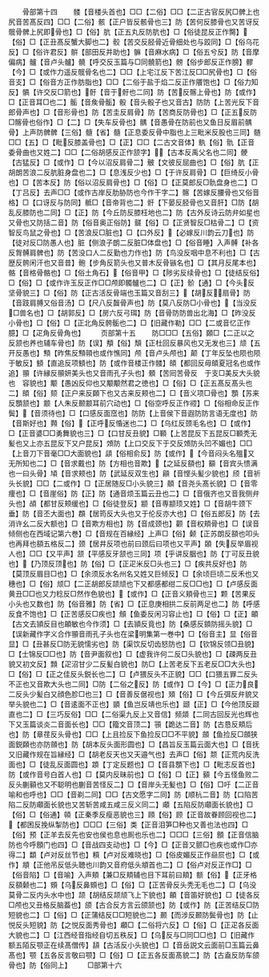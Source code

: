 <!-- { "loadSidebar": true } -->
　　骨部第十四
　　髅【音楼头首也】□□【二俗】□□【二正古官反尻□髀上也尻音苦髙反四】□□【二俗】骸【正户皆反骸骨也三】防【苦何反膝骨也又苦讶反髋骨髀上尻即骨也】□【俗】肮【正五丸反防肮也】□【俗徒昆反正作臋】【俗】□【正丑髙反蟹大脚也二】骹【苦交反胫骨近骨细处也与跤同】□【俗乌花反】□【俗许君反】骿【部田反并助也】髍【音麻水病】□【俗五兮反】防【音摩偏病】髗【音卢头髗】髐【呼交反玉篇与□同髐箭也】髈【俗步郎反正作膀】髎【今】□【或作力遥反髋骨名也二】□□【上宅江反下苦江反□□尻骨也】□【俗音支】□【俗音方正作肪脂也】□□【二俗于盐于焰二反正作餍饱也】□【俗力知反】髇【许交反□箭也】骬【音于骬也二同】防【苦反髂上骨也】防【或作】□【正音耳□也二】骺【音矦骨骺】骰【音头骰子也又音古】防防【上苦光反下音郎骨声也】□【音形骨也】防【苦圭反肩骨】防【苦商反防骨也】□【正五反防□髂骨也俗作】□【二】□【失车反骨也】髃【音愚骨在防前也又鱼日反眉前髃骨】上声防髀髀【三俗】髓【省】髓【正息委反骨中脂也上三毗米反股也三同】髄□□【五】□【毗反膝盖骨也】□【正】□□【二古文音体】骫【俗】骩【正音委骨曲也又姓二】□□【二俗胡感反正作颔字】【古本反禹父名也二同】骾【古猛反】□【或作】□【今以沼反肩骨二】骳【文彼反屈曲也】□【俗】肮【正胡朗苦浪二反肮脏身盘也二】□【息浅反少也】□【于许反肩骨】□【巨绮反小骨也】□【苦本反】防【俗以沼反肩骨也】□【俗】□【正莫郎反□骩盘身也二】□【丁吕反】去声□□【或作古岸反肋胁防也今作干字二】髂【苦嫁反腰骨也又俗音格】□【口讶反与防同】骶□【音帝背也二】骭【下晏反胫骨也又音肝】□防【胡乱反膝防也二同】□【正】防【今丘防反膝枉地也二】防【古外反诗云防弁如星也又骨也又防括二音】防【俗音奥正俗防】髊【俗】□【正贤智反□枯骨二】□【资智反鸟鼠之骨也】□【苦浪反□脏也】□【口外反】【必嫁反川韵云刀也】防【徒对反□防愚人也】脏【侧浪子朗二反脏□体盘也】□【俗音睡】入声髆【补各反胷髆肩髀也】防【苦没口人二反勤也力作也】防【鸟没反咽中息不利也】□【古歴反骻闲汗也又音昔】骲【步角反箭头也又普木反骨镞名也】□【其月反尾本也】骼【音格骨骼也】□【俗土角石】【俗音甲】□【陟劣反续骨也】□【徒结反俗】□【俗】□【或作许玉反正作□□颅即髑髗也二】□【正】骱【通】□【今头反坚骨貌三】□【俗】防【正古活反骨端也玉篇又音刮三】【胡反扇骨】防【音跂肩膊又俗音汤】□【尺八反齧骨声也】防【莫八反防□小骨也】【当没反□兽名也】□【胡郭反】□【房六反弓珥】防【音骨防防兽出北海】□【昨没反小骨也】□【俗】□【正北角反骻骺也二】□【旧藏作勒】□□【二或音忆正作臆】□【疋角反骨角也】
　　页部第十五
　　防□□□【五俗】頥□【二正以之反颔也养也辅车骨也】防【误】頺【俗】頽【正杜回反暴风也又无发也三】颃【五开反愚也】顦【昨焦反顦顇也或作憔同】颅【音卢头颅也】颠【丁年反坠也陨也陨于敏反】顀【直追反项顀也】防【或作音楼正作髅】頧【都回反毋頧夏冠名也或作追】頨【许縁反頨妍美头也又音雨孔子头也】顝【苦囘苦骨反　于支□美反大头貌也　容貌也】颙【愚凶反仰也又颙颙然君之徳也】□【俗】□【正五髙反髙头也二】頧【俗】颏【正户来反頥下也又古来反颊也二】□【音义项□骨也】顋【苏来反顋颔也】颥【人朱反颞颥耳前穴动也】□【俗空呼反正作谾】□【俗相命反正作鬓】【音须待也】□【口感反面窊也】防防【上音侯下音遐防防言语无度也】防【音斯好也】顭【俗】【正呼反惛迷也二】□【乌红反颈毛名也】□【或作】□【正音婆□□勇舞貌也三】□【口甘反丑貌】□顐【上苦昆反下五昆反□顐秃无髪也又上亦五昆反下又户昆反】頝防【上口交反下于交反頝防头凹不媚也】□□【上音刀下音毫□□大面貌也】頿【俗相俞反】防【或作】【今音闷头名殟又无所知也二】□【音求戴也】防【方相也音欺】【之延反頟也】顮【音宾头愦满也一曰头骨】頄【音求颊也】防【武延反双生也】顅【音悭头髪少貌也】颀【音祈头长貌】□□【二或作】□【正居随反□小头貌三】顤【音尧头髙长貌】□【音零痩也】□【音崖俗】防【正】防【通音烦玉篇云丑也二】□【音俄齐也又音我侧弁头也】頕【都甘反颊缓也】□【俗徒登反】颛【音専颛顼又姓】□【音胡牛颈下垂】防【音丕大面也】頵【居筠反大头也又于伦反亦大也】□【俗五郎反】防【去消许幺二反大额也】□【音欺方相也】防【音成颈也】颧【音权頬骨也】□【误音倾侧也在西域记第六巻】□【音规在百縁经】上声□【俗】颡【正苏朗反頟也叩头也再拜也頟五格反二】颈【居井反项也前曰颈后曰项也又平声】頣【失反举眉视人也】□□【又平声】颔【平感反牙颔也三同】项【乎讲反胭也】防【丁可反丑貌也】【乃顶反顶也】防【俗】□【正疋米反□头也三】□【疾共反好也】防【莫顶反眉目□也】□【余须反水名州名又姓又巨倾反】□【余顷巨顷二反禾也又穗也】□【俗】颃□【二正胡郎反颉颃也下又都感都绀二反□□也】□【卢感反面黄丑□□也又力稔反□然作色貌也】【或作】□【正音义頬骨也三】颗【苦果反小头也又数也】防【俗音雅】防【省】□【正息庚相拱二反前两足也二】防【呼感反食不饱也】□【正苦感反□疾也】頠【鱼委反闲习容止也】□【俗】□【正】頔【古文去頴反目也頔敏也今作须】□【去頴反竟也】防【桑感反顉防摇头貌】□【误新藏作字义合作頨音雨孔子头也在梁明集第一巻中】□【俗音主】显【俗音显】□【丑甚反□防无貌懦劣也】防【渠饮反切齿怒防也】□【钦锦反领□丑貌】□【士锦反□□也】防【音尹面叙也】□【虚我许何二反□头貌也】□【疎两反丑貌又初文反】顠【疋沼甘少二反髪白貌也】防□【上苦老反下五老反□□大头也】□【俗】□【正之佳反头鋭长也二】□【卢猥反头不正貌】□□【口猥五罪二反头不正也又音欺大头也二同】□防【二俗之反】防【或作】□【今】□【正力良二反头少髪白又顔色胗□也三】□【音善反倨视也】頍【俗】□【今丘弭反弁貌又举头貌也二】□【音逺面不正也】顗【鱼岂反靖也乐也】颋【正】□【今他顶反颋直也二】□【三巧反俗】□□【二俗渠九反上又音信】频顃【二同古回反光也辉也下又玉篇谈炎二音面长也】□□【籀文音顶二】頱【跪达二音】防【古恳反頬后也】防【章荏反头骨也】□□【上且捡反下鱼捡反□□不平貌】顩【鱼捡反□顩狭面鋭頥也亦防顩也】防【胡本反头面形圆也】□【昌旨反玉篇云面大也】□【音抚又旧藏作规在旨縁经】□【胡老反天也又天邉气也】去声□【俗】颒【正荒内反洗面也】□【徒乱反面圆也】顁【丁定反题也】□【音县顋下也】□【毗志反首也】防【或作音号白首人也】□【莫内反昧前也】□【俗】□【正】顡【今五怪鱼败二反头蒯顡也又不聪明也蒯音苦怪反二】□【音岸头无髪也】□【俗】□吁【二正音喻和也呼也】□□【音剃二同】□□【古文愿字二同】防【顺杭二音】防【口陷苦陷二反防顑面长貌也又苦斩苦咸五咸三反义同二】顑【五陷反防顑面长貌也】□【俗】□【俗通】顇【正秦季反瘦恶貌也三】頋【俗】顾【正音故眷顾回视也二】【都困反挽纵掣防也】□□□【三俗】类【正音泪笋□种也又善也法也四】□【俗】预【正羊去反先也安也侯也息也厠也乐也二】□□□【三俗】顖【正音信脑防也今呼顖门也四】□【音战四支动也】□【今】□【正音又颤□也疾也或作□亦得二】纇【卢对反丝节也】頪【卢对反难晓也】□【俗皮媚反正作赑屃也】□【或作】頫【正他吊反低头聴也川韵又音府低头頫首也二】□【俗卢对反正作□】□【俗音陷】□【音喻】入声頬【兼□反頬辅也目下耳前曰頬】额【俗】【正牙格反頟颡也二】頞【乌反鼻頞也】□【俗】□【正苦骨反头秃无毛也二】□【乌没莫骨二反内头水中也】颉【胡结反颉颃飞上下貌也】頔【音笛好貌也】□【徒各反□颅也又丑格反脑葢也】颌【古合反方言云颌颔也】防【或作】防【正苦结反□防短貌也二】□【俗】□【正蒲结反□□短貌也二】颞【而涉反颞防鬓骨也】防【止悦反头短貌】防【之悦反面秀骨也】顣□【二俗将六反】□【俗】□【正疋各反面大貌也二】□【江西经音指经自切五秩反】□【乌反与□同□□也】□【旧藏作额五陌反颚正在续髙僧传】頢【古活反小头貌也】□【音岳説文云面前□玉篇云鼻髙也】颚【五各反言敬曰颚】□【俗】□【正五各反面髙貌二】防【古盍反防车颌骨也】防【俗同上】
　　□部第十六
